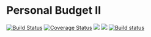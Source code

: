 # Personal Budget II 
[![Build Status](https://app.travis-ci.com/lukewelden/personal-budget-ii.svg?branch=main)](https://app.travis-ci.com/lukewelden/personal-budget-ii)
[![Coverage Status](https://coveralls.io/repos/github/lukewelden/personal-budget-ii/badge.svg?branch=main)](https://coveralls.io/github/lukewelden/personal-budget-ii?branch=main)
<a href="https://codeclimate.com/github/lukewelden/personal-budget-ii/maintainability"><img src="https://api.codeclimate.com/v1/badges/9068ff6dbfcdbe1a63bf/maintainability" /></a>
<a href="https://codeclimate.com/github/lukewelden/personal-budget-ii/test_coverage"><img src="https://api.codeclimate.com/v1/badges/9068ff6dbfcdbe1a63bf/test_coverage" /></a>
[![Build status](https://ci.appveyor.com/api/projects/status/r6m0c2ou0f84rrdi?svg=true)](https://ci.appveyor.com/project/lukewelden/personal-budget-ii)